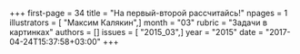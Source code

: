 +++
first-page = 34
title = "На первый-второй рассчитайсь!"
npages = 1
illustrators = [ "Максим Калякин",]
month = "03"
rubric = "Задачи в картинках"
authors = []
issues = [ "2015_03",]
year = "2015"
date = "2017-04-24T15:37:58+03:00"
+++
